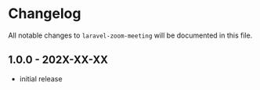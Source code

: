 # Changelog

All notable changes to `laravel-zoom-meeting` will be documented in this file.

## 1.0.0 - 202X-XX-XX

- initial release

